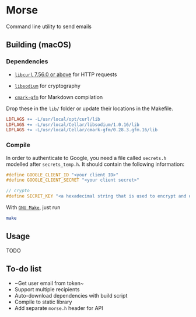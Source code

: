 # Morse
Command line utility to send emails

## Building (macOS)

### Dependencies

* [`libcurl` 7.56.0 or above](https://curl.haxx.se/libcurl/c/libcurl.html) for HTTP requests

* [`libsodium`](https://github.com/jedisct1/libsodium) for cryptography

* [`cmark-gfm`](https://github.com/github/cmark-gfm) for Markdown compilation

Drop these in the `lib/` folder or update their locations in the Makefile.

```Makefile
LDFLAGS += -L/usr/local/opt/curl/lib
LDFLAGS += -L/usr/local/Cellar/libsodium/1.0.16/lib
LDFLAGS += -L/usr/local/Cellar/cmark-gfm/0.28.3.gfm.16/lib
```

### Compile

In order to authenticate to Google, you need a file called `secrets.h` modelled after `secrets_temp.h`. It should contain the following information:

```C
#define GOOGLE_CLIENT_ID "<your client ID>"
#define GOOGLE_CLIENT_SECRET "<your client secret>"

// crypto
#define SECRET_KEY "<a hexadecimal string that is used to encrypt and decrypt the credentials>"
```

With [`GNU Make`](https://www.gnu.org/software/make/manual/html_node/Overview.html#Overview), just run

```bash
make
```


## Usage

TODO

## To-do list
* ~Get user email from token~
* Support multiple recipients
* Auto-download dependencies with build script
* Compile to static library
* Add separate `morse.h` header for API
